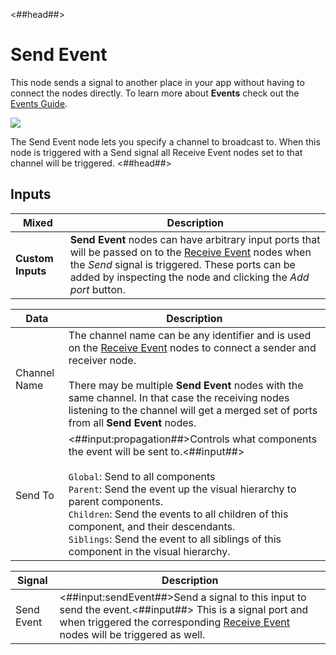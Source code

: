 <##head##>

# Send Event

This node sends a <span class="ndl-signal">signal</span> to another place in your app without having to connect the nodes directly. To learn more about **Events** check out the [Events Guide](/docs/guides/business-logic/events).

<div class="ndl-image-with-background l">

![](/nodes/events/send-event/send-event.png)

</div>

The <span class="ndl-node">Send Event</span> node lets you specify a channel to broadcast to. When this node is triggered with a <span class="ndl-signal">Send signal</span> all <span class="ndl-node">Receive Event</span> nodes set to that channel will be triggered.
<##head##>

## Inputs

| Mixed             | Description                                                                                                                                                                                                                         |
| ----------------- | ----------------------------------------------------------------------------------------------------------------------------------------------------------------------------------------------------------------------------------- |
| **Custom Inputs** | **Send Event** nodes can have arbitrary input ports that will be passed on to the [Receive Event](/nodes/events/receive-event) nodes when the _Send_ signal is triggered. These ports can be added by inspecting the node and clicking the _Add port_ button. |

| Data                                       | Description                                                                                                                                                                                                                                                                                                                                                                                    |
| ------------------------------------------ | ---------------------------------------------------------------------------------------------------------------------------------------------------------------------------------------------------------------------------------------------------------------------------------------------------------------------------------------------------------------------------------------------- |
| <span class="ndl-data">Channel Name</span> | The channel name can be any identifier and is used on the [Receive Event](/nodes/events/receive-event) nodes to connect a sender and receiver node.<br/><br/>There may be multiple **Send Event** nodes with the same channel. In that case the receiving nodes listening to the channel will get a merged set of ports from all **Send Event** nodes.                                                                   |
| <span class="ndl-data">Send To</span>      | <##input:propagation##>Controls what components the event will be sent to.<##input##><br/><br/>`Global`: Send to all components<br/>`Parent`: Send the event up the visual hierarchy to parent components.<br/>`Children`: Send the events to all children of this component, and their descendants.<br/>`Siblings`: Send the event to all siblings of this component in the visual hierarchy. |

| Signal                                     | Description                                                                                                                                                                                   |
| ------------------------------------------ | --------------------------------------------------------------------------------------------------------------------------------------------------------------------------------------------- |
| <span class="ndl-signal">Send Event</span> | <##input:sendEvent##>Send a signal to this input to send the event.<##input##> This is a signal port and when triggered the corresponding [Receive Event](/nodes/events/receive-event) nodes will be triggered as well. |
